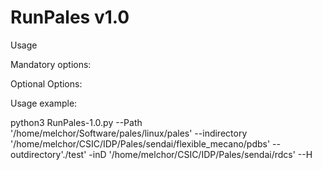 RunPales v1.0
=============

Usage

Mandatory options:





Optional Options:



Usage example:

python3 RunPales-1.0.py --Path '/home/melchor/Software/pales/linux/pales' 
--indirectory '/home/melchor/CSIC/IDP/Pales/sendai/flexible_mecano/pdbs'
--outdirectory'./test'  -inD '/home/melchor/CSIC/IDP/Pales/sendai/rdcs' --H
